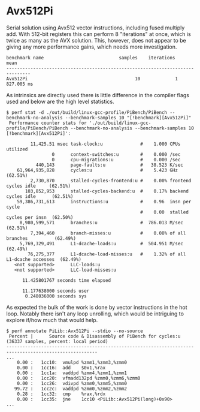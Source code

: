 # Avx512Pi

Serial solution using Avx512 vector instructions, including fused multiply add. With 512-bit registers this can perform 8 "iterations" at once, which is twice as many as the AVX solution. This, however, does not appear to be giving any more performance gains, which needs more investigation.

```
benchmark name                            samples    iterations          mean
-------------------------------------------------------------------------------
Avx512Pi                                        10             1    827.005 ms 
```

As intrinsics are directly used there is little difference in the compiler flags used and below are the high level statistics.

```
$ perf stat -d ./out/build/linux-gcc-profile/PiBench/PiBench --benchmark-no-analysis --benchmark-samples 10 "[!benchmark][Avx512Pi]"
 Performance counter stats for './out/build/linux-gcc-profile/PiBench/PiBench --benchmark-no-analysis --benchmark-samples 10 [!benchmark][Avx512Pi]':

         11,425.51 msec task-clock:u              #    1.000 CPUs utilized          
                 0      context-switches:u        #    0.000 /sec                   
                 0      cpu-migrations:u          #    0.000 /sec                   
           440,143      page-faults:u             #   38.523 K/sec                  
    61,964,935,828      cycles:u                  #    5.423 GHz                      (62.51%)
         2,730,870      stalled-cycles-frontend:u #    0.00% frontend cycles idle     (62.51%)
       103,852,953      stalled-cycles-backend:u  #    0.17% backend cycles idle      (62.51%)
    59,386,731,613      instructions:u            #    0.96  insn per cycle         
                                                  #    0.00  stalled cycles per insn  (62.50%)
     8,980,599,571      branches:u                #  786.013 M/sec                    (62.51%)
         7,394,460      branch-misses:u           #    0.08% of all branches          (62.49%)
     5,769,329,491      L1-dcache-loads:u         #  504.951 M/sec                    (62.49%)
        76,275,377      L1-dcache-load-misses:u   #    1.32% of all L1-dcache accesses  (62.49%)
   <not supported>      LLC-loads:u                                                 
   <not supported>      LLC-load-misses:u                                           

      11.425801767 seconds time elapsed

      11.177638000 seconds user
       0.248036000 seconds sys
```

As expected the bulk of the work is done by vector instructions in the hot loop. Notably there isn't any loop unrolling, which would be intriguing to explore if/how much that would help.

```
$ perf annotate PiLib::Avx512Pi --stdio --no-source
 Percent |      Source code & Disassembly of PiBench for cycles:u (36337 samples, percent: local period)
--------------------------------------------------------------------------------------------------------
...
    0.00 :   1cc10:  vmulpd %zmm1,%zmm3,%zmm0
    0.00 :   1cc16:  add    $0x1,%rax
    0.00 :   1cc1a:  vaddpd %zmm4,%zmm1,%zmm1
    0.00 :   1cc20:  vfmadd132pd %zmm0,%zmm6,%zmm0
    0.00 :   1cc26:  vdivpd %zmm0,%zmm5,%zmm0
   99.72 :   1cc2c:  vaddpd %zmm0,%zmm2,%zmm2
    0.28 :   1cc32:  cmp    %rax,%rdx
    0.00 :   1cc35:  jne    1cc10 <PiLib::Avx512Pi(long)+0x90>
...
```
